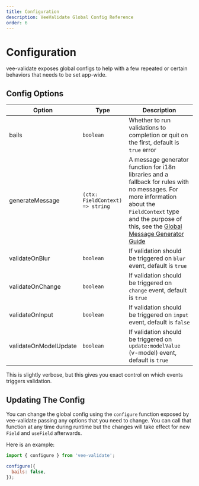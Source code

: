 ```yaml
---
title: Configuration
description: VeeValidate Global Config Reference
order: 6
---
```


# Configuration

vee-validate exposes global configs to help with a few repeated or certain behaviors that needs to be set app-wide.

## Config Options

| Option                | Type                            | Description                                                                                                                                                                                                                                           |
| --------------------- | ------------------------------- | ----------------------------------------------------------------------------------------------------------------------------------------------------------------------------------------------------------------------------------------------------- |
| bails                 | `boolean`                       | Whether to run validations to completion or quit on the first, default is `true` error                                                                                                                                                                |
| generateMessage       | `(ctx: FieldContext) => string` | A message generator function for i18n libraries and a fallback for rules with no messages. For more information about the `FieldContext` type and the purpose of this, see the [Global Message Generator Guide](/guide/i18n#global-message-generator) |
| validateOnBlur        | `boolean`                       | If validation should be triggered on `blur` event, default is `true`                                                                                                                                                                                  |
| validateOnChange      | `boolean`                       | If validation should be triggered on `change` event, default is `true`                                                                                                                                                                                |
| validateOnInput       | `boolean`                       | If validation should be triggered on `input` event, default is `false`                                                                                                                                                                                |
| validateOnModelUpdate | `boolean`                       | If validation should be triggered on `update:modelValue` (v-model) event, default is `true`                                                                                                                                                           |

This is slightly verbose, but this gives you exact control on which events triggers validation.

## Updating The Config

You can change the global config using the `configure` function exposed by vee-validate passing any options that you need to change. You can call that function at any time during runtime but the changes will take effect for new `Field` and `useField` afterwards.

Here is an example:

```js
import { configure } from 'vee-validate';

configure({
  bails: false,
});
```

